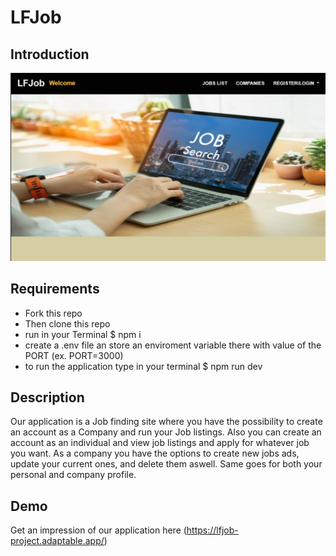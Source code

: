 # **LFJob**

## Introduction

![](/public/images/readmeproject2.jpg)

## Requirements

- Fork this repo
- Then clone this repo
- run in your Terminal  $ npm i
- create a .env file an store an enviroment variable there with value  of the PORT (ex. PORT=3000)
- to run the application type in your terminal $ npm run dev 

## Description

Our application is a Job finding site where you have the possibility to create an account as a Company and
run your Job listings. Also you can create an account as an individual and view job listings and apply for 
whatever job you want. As a company you have the options to create new jobs ads, update your current ones, and delete them aswell. Same goes for both your personal and company profile.

## Demo

Get an impression of our application here
 (https://lfjob-project.adaptable.app/)